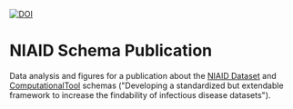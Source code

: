 [![DOI](https://zenodo.org/badge/512521616.svg)](https://zenodo.org/badge/latestdoi/512521616)

# NIAID Schema Publication
Data analysis and figures for a publication about the [NIAID Dataset](https://discovery.biothings.io/view/niaid/Dataset) and [ComputationalTool](https://discovery.biothings.io/view/niaid/ComputationalTool) schemas ("Developing a standardized but extendable framework to increase the findability of infectious disease datasets").
